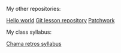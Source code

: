 My other repositories:

[Hello world](https://github.com/pavelnebesky/hello-world)
[Git lesson repository](https://github.com/pavelnebesky/git-lesson-repository)
[Patchwork](https://github.com/pavelnebesky/patchwork)

My class syllabus:

[Chama retros syllabus](https://github.com/green-fox-academy/chama-retros-syllabus)